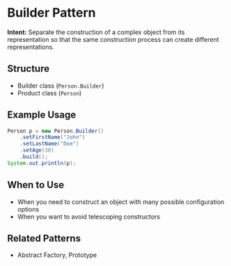 # Builder Pattern

**Intent:** Separate the construction of a complex object from its representation so that the same construction process can create different representations.

## Structure
- Builder class (`Person.Builder`)
- Product class (`Person`)

## Example Usage
```java
Person p = new Person.Builder()
    .setFirstName("John")
    .setLastName("Doe")
    .setAge(30)
    .build();
System.out.println(p);
```

## When to Use
- When you need to construct an object with many possible configuration options
- When you want to avoid telescoping constructors

## Related Patterns
- Abstract Factory, Prototype
